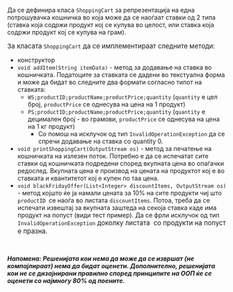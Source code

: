 <p>Да се дефинира класа <code>ShoppingCart</code>&nbsp;за репрезентација&nbsp;на една потрошувачка кошничка во која може да се наоѓаат ставки од 2 типа (ставка која содржи продукт кој се купува во целост, или ставка која содржи продукт кој се купува на грам).</p>
<p><span style="font-size: 0.9375rem;">За класата </span><code>ShoppingCart</code><span style="font-size: 0.9375rem;">&nbsp;да се имплементираат следните методи:</span><br></p>
<ul>
    <li>конструктор</li>
    <li><code>void addItem(String itemData)</code> - метод за додавање на ставка во кошничката. Податоците за ставката се дадени во текстуална форма и може да бидат во следните два формати согласно типот на ставката:<ul>
            <li><code>WS;productID;productName;productPrice;quantity</code>&nbsp;(<code>quantity</code>&nbsp;е цел број,&nbsp;<code>productPrice</code>&nbsp;се однесува на цена на 1 продукт)</li>
            <li><code>PS;productID;productName;productPrice;quantity</code> (<code></code><code>quantity</code>&nbsp;е децимален број - во грамови,&nbsp;<code>productPrice</code>&nbsp;се однесува на цена на 1 кг продукт<code></code>)<ul>
                    <li>Со помош на исклучок од тип <code>InvalidOperationException</code>&nbsp;да се спречи додавање на ставка со quantity 0.</li>
                </ul>
            </li>
        </ul>
    </li>
    <li><code>void printShoppingCart(OutputStream os)</code> - метод за печатење на кошничката на излезен поток. Потребно е да се испечатат сите ставки од кошничката подредени според вкупната цена во опаѓачки редослед. Вкупната цена е производ на цената на продуктот кој е во ставката и квантитетот кој е купен по таа цена.</li>
    <li><code>void <span id="docs-internal-guid-89bc6a71-7fff-9058-6657-07b328b2eaee">blackFridayOffer</span>(List&lt;Integer&gt; discountItems, OutputStream os)</code> - метод којшто ќе ја намали цената за 10% на сите продукти чиј што <code>productID&nbsp;</code>се наоѓа во листата <code>discountItems</code>. Потоа, треба да се испечати извештај за вкупната заштеда на секоја ставка каде има продукт на попуст (види тест пример). Да се фрли исклучок од тип <code>InvalidOperationException</code><span style="font-size: 0.9375rem;"> доколку листата&nbsp; со продукти на попуст е празна.</span></li>
</ul>
<p><br></p>
<p><strong><em>Напомена:&nbsp;</em></strong><em><strong>Решенијата кои нема да може да се извршат (не компајлираат) нема да бидат оценети. Дополнително, решенијата кои не се дизајнирани правилно според принципите на ООП ќе се оценети со најмногу 80% од поените.</strong></em><br></p>